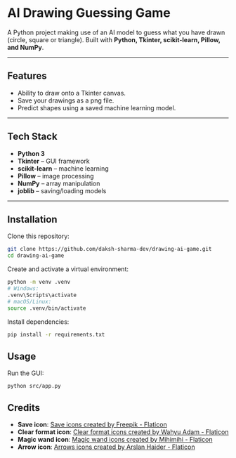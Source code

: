 # AI Drawing Guessing Game

A Python project making use of an AI model to guess what you have drawn (circle, square or triangle).
Built with **Python, Tkinter, scikit-learn, Pillow, and NumPy**.

--- 

## Features
- Ability to draw onto a Tkinter canvas.
- Save your drawings as a png file.
- Predict shapes using a saved machine learning model.

--- 

## Tech Stack
- **Python 3**
- **Tkinter** – GUI framework
- **scikit-learn** – machine learning
- **Pillow** – image processing
- **NumPy** – array manipulation
- **joblib** – saving/loading models

---

## Installation
Clone this repository:
```bash
git clone https://github.com/daksh-sharma-dev/drawing-ai-game.git
cd drawing-ai-game
```

Create and activate a virtual environment:
```bash
python -m venv .venv
# Windows:
.venv\Scripts\activate
# macOS/Linux:
source .venv/bin/activate
```

Install dependencies:
```bash
pip install -r requirements.txt
```

## Usage
Run the GUI:
```
python src/app.py
```

## Credits
- **Save icon**: [Save icons created by Freepik - Flaticon](https://www.flaticon.com/free-icons/save)
- **Clear format icon**: [Clear format icons created by Wahyu Adam - Flaticon](https://www.flaticon.com/free-icons/clear-format)
- **Magic wand icon**: [Magic wand icons created by Mihimihi - Flaticon](https://www.flaticon.com/free-icons/magic-wand)
- **Arrow icon**: [Arrows icons created by Arslan Haider - Flaticon](https://www.flaticon.com/free-icons/arrows)